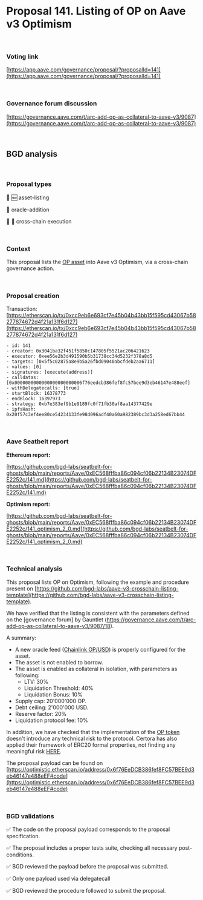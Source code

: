 # Proposal 141. Listing of OP on Aave v3 Optimism

<br>

### Voting link

[https://app.aave.com/governance/proposal/?proposalId=141](https://app.aave.com/governance/proposal/?proposalId=141)

<br>

### Governance forum discussion

[https://governance.aave.com/t/arc-add-op-as-collateral-to-aave-v3/9087](https://governance.aave.com/t/arc-add-op-as-collateral-to-aave-v3/9087)

<br>

## BGD analysis

<br>

### Proposal types

:gem: :new: asset-listing

:crystal_ball: oracle-addition

:link: :bridge_at_night: cross-chain execution

<br>

### Context

This proposal lists the [OP asset](https://optimistic.etherscan.io/address/0x4200000000000000000000000000000000000042) into Aave v3 Optimism, via a cross-chain governance action.

<br>

### Proposal creation

Transaction: [https://etherscan.io/tx/0xcc9eb6e693cf7e45b04b43bb15f595cd43067b58277874672d4f21a131f6d127](https://etherscan.io/tx/0xcc9eb6e693cf7e45b04b43bb15f595cd43067b58277874672d4f21a131f6d127)

```
- id: 141
- creator: 0x3041ba32f451f5850c147805f5521ac206421623
- executor: 0xee56e2b3d491590b5b31738cc34d5232f378a8d5
- targets: [0x5f5c02875a8e9b5a26fbd09040abcfdeb2aa6711]
- values: [0]
- signatures: [execute(address)]
- calldatas: [0x0000000000000000000000006f76eedcb386fef8fc57bee9d3eb46147e488eef]
- withDelegatecalls: [true]
- startBlock: 16378773
- endBlock: 16397973
- strategy: 0xb7e383ef9b1e9189fc0f71fb30af8aa14377429e
- ipfsHash: 0x20f57c3ef4ee80ce54234133fe98d096adf40a60a982389bc3d3a258ed67bb44
```

<br>

### Aave Seatbelt report


**Ethereum report:**

[https://github.com/bgd-labs/seatbelt-for-ghosts/blob/main/reports/Aave/0xEC568fffba86c094cf06b22134B23074DFE2252c/141.md](https://github.com/bgd-labs/seatbelt-for-ghosts/blob/main/reports/Aave/0xEC568fffba86c094cf06b22134B23074DFE2252c/141.md)

**Optimism report:**

[https://github.com/bgd-labs/seatbelt-for-ghosts/blob/main/reports/Aave/0xEC568fffba86c094cf06b22134B23074DFE2252c/141_optimism_2_0.md](https://github.com/bgd-labs/seatbelt-for-ghosts/blob/main/reports/Aave/0xEC568fffba86c094cf06b22134B23074DFE2252c/141_optimism_2_0.md)



<br>

### Technical analysis

This proposal lists OP on Optimism, following the example and procedure present on [https://github.com/bgd-labs/aave-v3-crosschain-listing-template](https://github.com/bgd-labs/aave-v3-crosschain-listing-template).

We have verified that the listing is consistent with the parameters defined on the [governance forum] by Gauntlet (https://governance.aave.com/t/arc-add-op-as-collateral-to-aave-v3/9087/18).

A summary:
- A new oracle feed ([Chainlink OP/USD](https://optimistic.etherscan.io/address/0x0D276FC14719f9292D5C1eA2198673d1f4269246#readContract)) is properly configured for the asset.
- The asset is not enabled to borrow.
- The asset is enabled as collateral in isolation, with parameters as following:
  - LTV: 30%
  - Liquidation Threshold: 40%
  - Liquidation Bonus: 10%
- Supply cap: 20'000'000 OP.
- Debt ceiling: 2'000'000 USD.
- Reserve factor: 20%
- Liquidation protocol fee: 10%

In addition, we have checked that the implementation of the [OP token](https://optimistic.etherscan.io/address/0x4200000000000000000000000000000000000042#code) doesn't introduce any technical risk to the protocol. Certora has also applied their framework of ERC20 formal properties, not finding any meaningful risk [HERE](https://www.certora.com/erc20s/aave-listings/).



The proposal payload can be found on [https://optimistic.etherscan.io/address/0x6f76EeDCB386fef8FC57BEE9d3eb46147e488eEF#code](https://optimistic.etherscan.io/address/0x6f76EeDCB386fef8FC57BEE9d3eb46147e488eEF#code)

<br>

### BGD validations

:white_check_mark: The code on the proposal payload corresponds to the proposal specification.

:white_check_mark: The proposal includes a proper tests suite, checking all necessary post-conditions.

:white_check_mark: BGD reviewed the payload before the proposal was submitted.

:white_check_mark: Only one payload used via delegatecall

:white_check_mark: BGD reviewed the procedure followed to submit the proposal.
